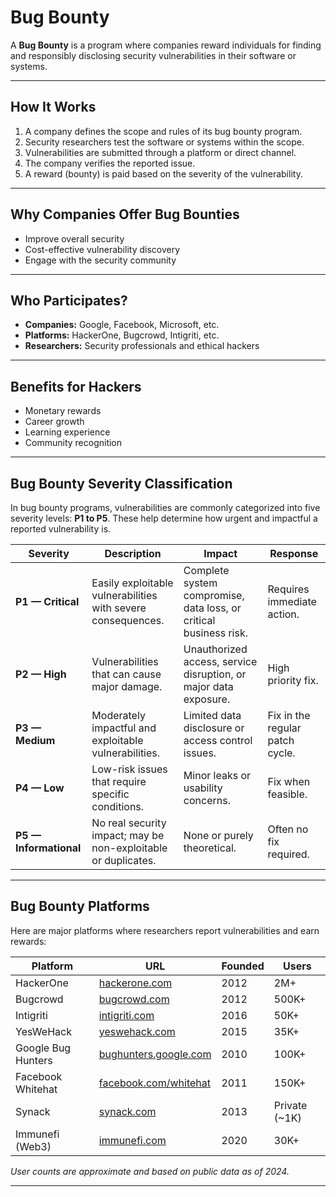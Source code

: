 
# Bug Bounty

A **Bug Bounty** is a program where companies reward individuals for finding and responsibly disclosing security vulnerabilities in their software or systems.

---

## How It Works

1. A company defines the scope and rules of its bug bounty program.
2. Security researchers test the software or systems within the scope.
3. Vulnerabilities are submitted through a platform or direct channel.
4. The company verifies the reported issue.
5. A reward (bounty) is paid based on the severity of the vulnerability.

---

## Why Companies Offer Bug Bounties

* Improve overall security
* Cost-effective vulnerability discovery
* Engage with the security community

---

## Who Participates?

* **Companies:** Google, Facebook, Microsoft, etc.
* **Platforms:** HackerOne, Bugcrowd, Intigriti, etc.
* **Researchers:** Security professionals and ethical hackers

---

## Benefits for Hackers

* Monetary rewards
* Career growth
* Learning experience
* Community recognition

---

## Bug Bounty Severity Classification

In bug bounty programs, vulnerabilities are commonly categorized into five severity levels: **P1 to P5**. These help determine how urgent and impactful a reported vulnerability is.

| Severity               | Description                                                    | Impact                                                            | Response                        |
| ---------------------- | -------------------------------------------------------------- | ----------------------------------------------------------------- | ------------------------------- |
| **P1 — Critical**      | Easily exploitable vulnerabilities with severe consequences.   | Complete system compromise, data loss, or critical business risk. | Requires immediate action.      |
| **P2 — High**          | Vulnerabilities that can cause major damage.                   | Unauthorized access, service disruption, or major data exposure.  | High priority fix.              |
| **P3 — Medium**        | Moderately impactful and exploitable vulnerabilities.          | Limited data disclosure or access control issues.                 | Fix in the regular patch cycle. |
| **P4 — Low**           | Low-risk issues that require specific conditions.              | Minor leaks or usability concerns.                                | Fix when feasible.              |
| **P5 — Informational** | No real security impact; may be non-exploitable or duplicates. | None or purely theoretical.                                       | Often no fix required.          |

---

## Bug Bounty Platforms

Here are major platforms where researchers report vulnerabilities and earn rewards:

| Platform           | URL                                                        | Founded | Users          |
| ------------------ | ---------------------------------------------------------- | ------- | -------------- |
| HackerOne          | [hackerone.com](https://hackerone.com)                     | 2012    | 2M+            |
| Bugcrowd           | [bugcrowd.com](https://bugcrowd.com)                       | 2012    | 500K+          |
| Intigriti          | [intigriti.com](https://intigriti.com)                     | 2016    | 50K+           |
| YesWeHack          | [yeswehack.com](https://yeswehack.com)                     | 2015    | 35K+           |
| Google Bug Hunters | [bughunters.google.com](https://bughunters.google.com)     | 2010    | 100K+          |
| Facebook Whitehat  | [facebook.com/whitehat](https://www.facebook.com/whitehat) | 2011    | 150K+          |
| Synack             | [synack.com](https://synack.com)                           | 2013    | Private (\~1K) |
| Immunefi (Web3)    | [immunefi.com](https://immunefi.com)                       | 2020    | 30K+           |

*User counts are approximate and based on public data as of 2024.*

---
